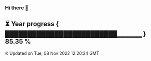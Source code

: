 ### Hi there 👋
⏳ Year progress { █████████████████████████▁▁▁▁▁ } 85.35 %
---
⏰ Updated on Tue, 08 Nov 2022 12:20:24 GMT

